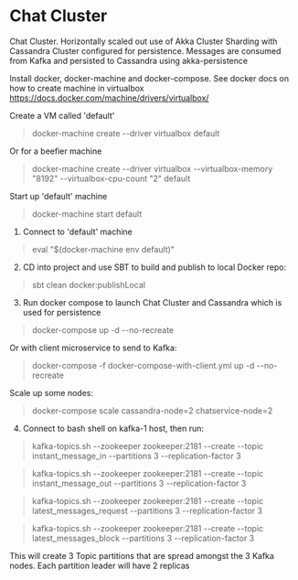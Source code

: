 Chat Cluster
============================================
Chat Cluster. Horizontally scaled out use of Akka Cluster Sharding with Cassandra Cluster configured for persistence. Messages are consumed from Kafka and persisted to Cassandra using akka-persistence

Install docker, docker-machine and docker-compose. See docker docs on how to create machine in virtualbox
https://docs.docker.com/machine/drivers/virtualbox/

Create a VM called 'default'

> docker-machine create --driver virtualbox default

Or for a beefier machine

> docker-machine create --driver virtualbox --virtualbox-memory "8192" --virtualbox-cpu-count "2" default

Start up 'default' machine

> docker-machine start default

1) Connect to 'default' machine

> eval "$(docker-machine env default)"

2) CD into project and use SBT to build and publish to local Docker repo:

> sbt clean docker:publishLocal

3) Run docker compose to launch Chat Cluster and Cassandra which is used for persistence

> docker-compose up -d --no-recreate

Or with client microservice to send to Kafka:

> docker-compose -f docker-compose-with-client.yml up -d --no-recreate

Scale up some nodes:

> docker-compose scale cassandra-node=2 chatservice-node=2

4) Connect to bash shell on kafka-1 host, then run:

> kafka-topics.sh --zookeeper zookeeper:2181 --create --topic instant_message_in --partitions 3 --replication-factor 3

> kafka-topics.sh --zookeeper zookeeper:2181 --create --topic instant_message_out --partitions 3 --replication-factor 3

> kafka-topics.sh --zookeeper zookeeper:2181 --create --topic latest_messages_request --partitions 3 --replication-factor 3

> kafka-topics.sh --zookeeper zookeeper:2181 --create --topic latest_messages_block --partitions 3 --replication-factor 3

This will create 3 Topic partitions that are spread amongst the 3 Kafka nodes. Each partition leader will have 2 replicas